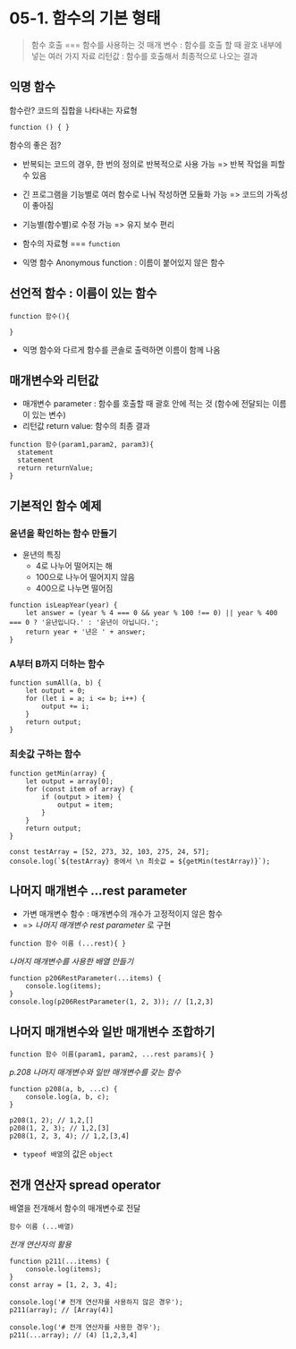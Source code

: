 # 05-1. 함수의 기본 형태

> 함수 호출 === 함수를 사용하는 것
> 매개 변수 : 함수를 호출 할 때 괄호 내부에 넣는 여러 가지 자료
> 리턴값 : 함수를 호출해서 최종적으로 나오는 결과

## 익명 함수

함수란? 코드의 집합을 나타내는 자료형

```
function () { }
```

함수의 좋은 점?

- 반복되는 코드의 경우, 한 번의 정의로 반복적으로 사용 가능 => 반복 작업을 피할 수 있음
- 긴 프로그램을 기능별로 여러 함수로 나눠 작성하면 모듈화 가능 => 코드의 가독성이 좋아짐
- 기능별(함수별)로 수정 가능 => 유지 보수 편리

- 함수의 자료형 === `function`
- 익명 함수 Anonymous function : 이름이 붙어있지 않은 함수

## 선언적 함수 : 이름이 있는 함수

```
function 함수(){

}
```

- 익명 함수와 다르게 함수를 콘솔로 출력하면 이름이 함께 나옴

## 매개변수와 리턴값

- 매개변수 parameter : 함수를 호출할 때 괄호 안에 적는 것 (함수에 전달되는 이름이 있는 변수)
- 리턴값 return value: 함수의 최종 결과

```
function 함수(param1,param2, param3){
  statement
  statement
  return returnValue;
}
```

## 기본적인 함수 예제

### 윤년을 확인하는 함수 만들기

- 윤년의 특징
  - 4로 나누어 떨어지는 해
  - 100으로 나누어 떨어지지 않음
  - 400으로 나누면 떨어짐

```
function isLeapYear(year) {
	let answer = (year % 4 === 0 && year % 100 !== 0) || year % 400 === 0 ? '윤년입니다.' : '윤년이 아닙니다.';
	return year + '년은 ' + answer;
}
```

### A부터 B까지 더하는 함수

```
function sumAll(a, b) {
	let output = 0;
	for (let i = a; i <= b; i++) {
		output += i;
	}
	return output;
}
```

### 최솟값 구하는 함수

```
function getMin(array) {
	let output = array[0];
	for (const item of array) {
		if (output > item) {
			output = item;
		}
	}
	return output;
}

const testArray = [52, 273, 32, 103, 275, 24, 57];
console.log(`${testArray} 중에서 \n 최솟값 = ${getMin(testArray)}`);
```

## 나머지 매개변수 ...rest parameter

- 가변 매개변수 함수 : 매개변수의 개수가 고정적이지 않은 함수
- => _나머지 매개변수 rest parameter_ 로 구현

```
function 함수 이름 (...rest){ }
```

_나머지 매개변수를 사용한 배열 만들기_

```
function p206RestParameter(...items) {
	console.log(items);
}
console.log(p206RestParameter(1, 2, 3)); // [1,2,3]
```

## 나머지 매개변수와 일반 매개변수 조합하기

```
function 함수 이름(param1, param2, ...rest params){ }
```

_p.208 나머지 매개변수와 일반 매개변수를 갖는 함수_

```
function p208(a, b, ...c) {
	console.log(a, b, c);
}

p208(1, 2); // 1,2,[]
p208(1, 2, 3); // 1,2,[3]
p208(1, 2, 3, 4); // 1,2,[3,4]
```

- `typeof 배열`의 값은 `object`

## 전개 연산자 spread operator

배열을 전개해서 함수의 매개변수로 전달

```
함수 이름 (...배열)
```

_전개 연산자의 활용_

```
function p211(...items) {
	console.log(items);
}
const array = [1, 2, 3, 4];

console.log('# 전개 연산자를 사용하지 않은 경우');
p211(array); // [Array(4)]

console.log('# 전개 연산자를 사용한 경우');
p211(...array); // (4) [1,2,3,4]
```
